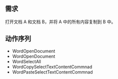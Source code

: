 ## 需求

打开文档 A 和文档 B，并将 A 中的所有内容复制到 B 中。

## 动作序列

- WordOpenDocument
- WordOpenDocument
- WordSelectAll
- WordCopySelectTextContentCommnad
- WordPasteSelectTextContentCommnad




